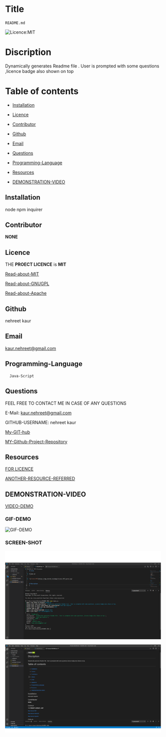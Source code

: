 # Title
```
README.md
```

![Licence:MIT](https://img.shields.io/badge/Licence-MIT-green.svg)
 

# Discription 



 Dynamically generates Readme file . User is prompted with some questions ,licence badge also shown on top


# Table of contents


* [Installation](#installation)


* [Licence](#licence)

* [Contributor](#contributor)

* [Github](#github)

* [Email](#email)

* [Questions](#questions)

*  [Programming-Language](#Programming-Language ) 

* [Resources](#resources)

* [DEMONSTRATION-VIDEO](#DEMONSTRATION-VIDEO)


## Installation

node npm inquirer

## Contributor
**NONE**


## Licence
THE   **PROECT LICENCE**      is       **MIT**


[Read-about-MIT](https://opensource.org/licenses/MIT)

[Read-about-GNUGPL](https://opensource.org/licenses/gpl-3.0)

[Read-about-Apache](https://opensource.org/licenses/Apache-2.0)







## Github 

nehreet kaur

## Email

kaur.nehreet@gmail.com

## Programming-Language 
```
  Java-Script
 ```

## Questions


FEEL FREE TO CONTACT ME IN CASE OF ANY QUESTIONS


 E-Mail:  kaur.nehreet@gmail.com


GITHUB-USERNAME:  nehreet kaur




[My-GIT-hub](https://github.com/)


[MY-Github-Project-Repository](https://github.com/nehreetkaur/README-GEN)





## Resources

[FOR LICENCE]( https://shields.io/)


[ANOTHER-RESOURCE-REFERRED](https://gist.github.com/lukas-h/2a5d00690736b4c3a7ba)


## DEMONSTRATION-VIDEO
[VIDEO-DEMO](https://drive.google.com/file/d/1g1MP9RLnj9X3DWB-tGdyxInY9PpQPBZf/view)


### GIF-DEMO
![GIF-DEMO](images/Demo.gif)


### SCREEN-SHOT

![Terminal-screenshot](images/terminalscreenshot.png)


![GENERATED README.md Screenshot](images/1.png)


